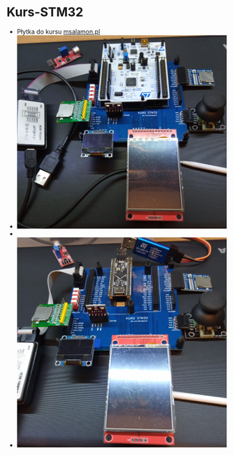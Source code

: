 # Kurs-STM32
- Płytka do kursu [msalamon.pl](https://sklep.msalamon.pl/kategoria-produktu/kursy/)
- ![z Nucleo](https://raw.githubusercontent.com/ZegarNotAvailable/Kurs-STM32/main/Pictures/Kurs_Nucleo.jpg?token=GHSAT0AAAAAAB5YI6IIRB3Z2VIPGJCISQQOY6SVTPQ)
- 
- ![z BlackPill](https://raw.githubusercontent.com/ZegarNotAvailable/Kurs-STM32/main/Pictures/Kurs_BlackPill.jpg?token=GHSAT0AAAAAAB5YI6IIYPG7IX6PHYMGHUQSY6SVUGA)
